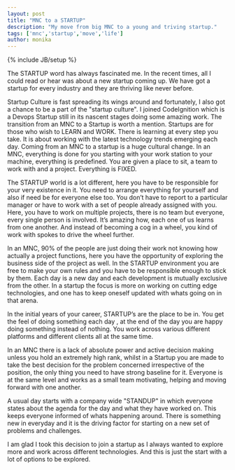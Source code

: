 ```yaml
---
layout: post
title: "MNC to a STARTUP"
description: "My move from big MNC to a young and triving startup."
tags: ['mnc','startup','move','life']
author: monika
---
```

{% include JB/setup %}

The STARTUP word has always fascinated me.
In the recent times, all I could read or hear was about a new startup coming up.
We have got a startup for every industry and they are thriving like never before.

Startup Culture is fast spreading its wings around and fortunately, I also got a chance to be a part of the "startup culture".
I joined CodeIgnition which is a Devops Startup still in its nascent stages doing some amazing work.
The transition from an MNC to a Startup is worth a mention.
Startups are for those who wish to LEARN and WORK.
There is learning at every step you take. It is about working with the latest technology trends emerging each day.
Coming from an MNC to a startup is a huge cultural change.
In an MNC, everything is done for you starting with your work station to your machine, everything is predefined.
You are given a place to sit, a team to work with and a project. Everything is FIXED.

The STARTUP world is a lot different, here you have to be responsible for your very existence in it.
You need to arrange everything for yourself and also if need be for everyone else too.
You don’t have to report to a particular manager or have to work with a set of people already assigned with you.
Here, you have to work on multiple projects, there is no team but everyone, every single person is involved.
It’s amazing how, each one of us learns from one another.
And instead of becoming a cog in a wheel, you kind of work with spokes to drive the wheel further.

In an MNC, 90% of the people are just doing their work not knowing how actually a project functions, here you have the opportunity of exploring the business side of the project as well.
In the STARTUP environment you are free to make your own rules and you have to be responsible enough to stick by them.
Each day is a new day and each development is mutually exclusive from the other.
In a startup the focus is more on working on cutting edge technologies, and one has to keep oneself updated with whats going on in that arena.

In the initial years of your career, STARTUP’s are the place to be in.
You get the feel of doing something each day , at the end of the day you are happy doing something instead of nothing.
You work across various different platforms and different clients all at the same time.

In an MNC there is a lack of absolute power and active decision making unless you hold an extremely high rank, whilst in a Startup you are made to take the best decision for the problem concerned irrespective of the position, the only thing you need to have strong baseline for it.
Everyone is at the same level and works as a small team motivating, helping and moving forward with one another.

A usual day starts with a company wide "STANDUP" in which everyone states about the agenda for the day and what they have worked on.
This keeps everyone informed of whats happening around.
There is something new in everyday and it is the driving factor for starting on a new set of problems and challenges.

I am glad I took this decision to join a startup as I always wanted to explore more and work across different technologies.
And this is just the start with a lot of options to be explored.
